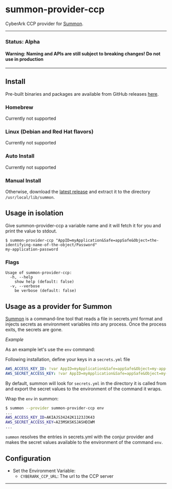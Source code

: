 # summon-provider-ccp
CyberArk CCP provider for [Summon](https://github.com/cyberark/summon).

---

### **Status**: Alpha

#### **Warning: Naming and APIs are still subject to breaking changes! Do not use in production**

---
## Install

Pre-built binaries and packages are available from GitHub releases
[here](https://github.com/AndrewCopeland/summon-provider-ccp/releases).

### Homebrew

Currently not supported

### Linux (Debian and Red Hat flavors)

Currently not supported

### Auto Install

Currently not supported


### Manual Install
Otherwise, download the [latest release](https://github.com/AndrewCopeland/summon-provider-ccp/releases) and extract it to the directory `/usr/local/lib/summon`.

## Usage in isolation

Give summon-provider-ccp a variable name and it will fetch it for you and print the value to stdout.

```sh-session
$ summon-provider-ccp "AppID=myApplication&Safe=appSafe&Object=the-identifying-name-of-the-object/Password"
my-application-password
```

### Flags

```
Usage of summon-provider-ccp:
  -h, --help
	show help (default: false)
  -v, --verbose
	be verbose (default: false)
```

## Usage as a provider for Summon

[Summon](https://github.com/cyberark/summon/) is a command-line tool that reads a file in secrets.yml format and injects secrets as environment variables into any process. Once the process exits, the secrets are gone.

*Example*

As an example let's use the `env` command:

Following installation, define your keys in a `secrets.yml` file

```yml
AWS_ACCESS_KEY_ID: !var AppID=myApplication&Safe=appSafe&Object=my-app-aws-access-key/AWSAccessKeyID
AWS_SECRET_ACCESS_KEY: !var AppID=myApplication&Safe=appSafe&Object=my-app-aws-access-key/Content
```

By default, summon will look for `secrets.yml` in the directory it is called from and export the secret values to the environment of the command it wraps.

Wrap the `env` in summon:

```sh
$ summon --provider summon-provider-ccp env
...
AWS_ACCESS_KEY_ID=AKIAJS34242K1123J3K43
AWS_SECRET_ACCESS_KEY=A23MSKSKSJASHDIWM
...
```

`summon` resolves the entries in secrets.yml with the conjur provider and makes the secret values available to the environment of the command `env`.

## Configuration

* Set the Environment Variable:
  * `CYBERARK_CCP_URL`: The url to the CCP server

---
